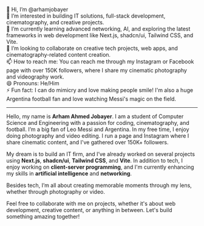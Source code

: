 👋 Hi, I’m @arhamjobayer  
👀 I’m interested in building IT solutions, full-stack development, cinematography, and creative projects.  
🌱 I’m currently learning advanced networking, AI, and exploring the latest frameworks in web development like Next.js, shadcn/ui, Tailwind CSS, and Vite.  
💞️ I’m looking to collaborate on creative tech projects, web apps, and cinematography-related content creation.  
📫 How to reach me: You can reach me through my Instagram or Facebook page with over 150K followers, where I share my cinematic photography and videography work.  
😄 Pronouns: He/Him  
⚡ Fun fact: I can do mimicry and love making people smile! I'm also a huge Argentina football fan and love watching Messi's magic on the field.

---

Hello, my name is **Arham Ahmed Jobayer**. I am a student of Computer Science and Engineering with a passion for coding, cinematography, and football. I’m a big fan of Leo Messi and Argentina. In my free time, I enjoy doing photography and video editing. I run a page and Instagram where I share cinematic content, and I've gathered over 150K+ followers. 

My dream is to build an IT firm, and I’ve already worked on several projects using **Next.js**, **shadcn/ui**, **Tailwind CSS**, and **Vite**. In addition to tech, I enjoy working on **client-server programming**, and I'm currently enhancing my skills in **artificial intelligence** and **networking**.

Besides tech, I’m all about creating memorable moments through my lens, whether through photography or video.

Feel free to collaborate with me on projects, whether it's about web development, creative content, or anything in between. Let's build something amazing together!

